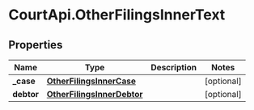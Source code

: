 # CourtApi.OtherFilingsInnerText

## Properties
Name | Type | Description | Notes
------------ | ------------- | ------------- | -------------
**_case** | [**OtherFilingsInnerCase**](OtherFilingsInnerCase.md) |  | [optional] 
**debtor** | [**OtherFilingsInnerDebtor**](OtherFilingsInnerDebtor.md) |  | [optional] 


